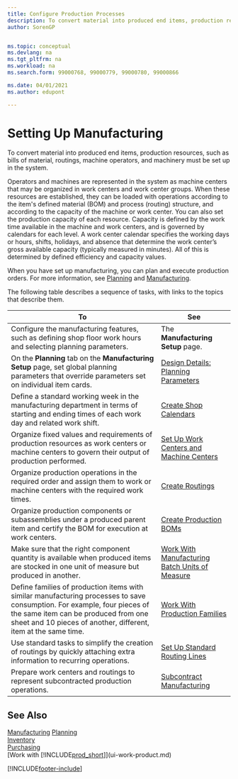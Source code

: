 ```yaml
---
title: Configure Production Processes
description: To convert material into produced end items, production resources, such as bills of material, routings, machine operators, and machinery must be set up in the system.
author: SorenGP


ms.topic: conceptual
ms.devlang: na
ms.tgt_pltfrm: na
ms.workload: na
ms.search.form: 99000768, 99000779, 99000780, 99000866

ms.date: 04/01/2021
ms.author: edupont

---
```

# Setting Up Manufacturing

To convert material into produced end items, production resources, such as bills of material, routings, machine operators, and machinery must be set up in the system.

Operators and machines are represented in the system as machine centers that may be organized in work centers and work center groups. When these resources are established, they can be loaded with operations according to the item's defined material (BOM) and process (routing) structure, and according to the capacity of the machine or work center. You can also set the production capacity of each resource. Capacity is defined by the work time available in the machine and work centers, and is governed by calendars for each level. A work center calendar specifies the working days or hours, shifts, holidays, and absence that determine the work center’s gross available capacity (typically measured in minutes). All of this is determined by defined efficiency and capacity values.  

When you have set up manufacturing, you can plan and execute production orders. For more information, see [Planning](production-planning.md) and [Manufacturing](production-manage-manufacturing.md).  



 The following table describes a sequence of tasks, with links to the topics that describe them.   

|**To**|**See**|  
|------------|-------------|  
|Configure the manufacturing features, such as defining shop floor work hours and selecting planning parameters.|The **Manufacturing Setup** page.|
|On the **Planning** tab on the **Manufacturing Setup** page, set global planning parameters that override parameters set on individual item cards.|[Design Details: Planning Parameters](design-details-planning-parameters.md)|
|Define a standard working week in the manufacturing department in terms of starting and ending times of each work day and related work shift.|[Create Shop Calendars](production-how-to-create-work-center-calendars.md)|  
|Organize fixed values and requirements of production resources as work centers or machine centers to govern their output of production performed.|[Set Up Work Centers and Machine Centers](production-how-to-set-up-work-and-machine-centers.md)|
|Organize production operations in the required order and assign them to work or machine centers with the required work times.|[Create Routings](production-how-to-create-routings.md)|
|Organize production components or subassemblies under a produced parent item and certify the BOM for execution at work centers.|[Create Production BOMs](production-how-to-create-production-boms.md)|
|Make sure that the right component quantity is available when produced items are stocked in one unit of measure but produced in another.|[Work With Manufacturing Batch Units of Measure](production-how-to-use-the-manufacturing-batch-unit-of-measure.md)|  
|Define families of production items with similar manufacturing processes to save consumption. For example, four pieces of the same item can be produced from one sheet and 10 pieces of another, different, item at the same time.|[Work With Production Families](production-how-work-family.md)|
|Use standard tasks to simplify the creation of routings by quickly attaching extra information to recurring operations.|[Set Up Standard Routing Lines](production-how-set-up-standard-routing-lines.md)|  
|Prepare work centers and routings to represent subcontracted production operations.|[Subcontract Manufacturing](production-how-to-subcontract-manufacturing.md)|  

## See Also
[Manufacturing](production-manage-manufacturing.md)
[Planning](production-planning.md)   
[Inventory](inventory-manage-inventory.md)  
[Purchasing](purchasing-manage-purchasing.md)  
[Work with [!INCLUDE[prod_short](includes/prod_short.md)]](ui-work-product.md)


[!INCLUDE[footer-include](includes/footer-banner.md)]